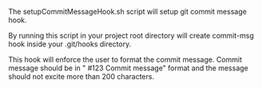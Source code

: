 The setupCommitMessageHook.sh script will setup git commit message hook.

By running this script in your project root directory will create commit-msg hook inside your .git/hooks directory.

This hook will enforce the user to format the commit message. Commit message should be in "<Committer name> #123 Commit message" format and the message should not excite more than 200 characters.
